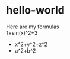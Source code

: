 # hello-world

<html>
<head>
<script> type="text/javascript" src="http://latex.codecogs.com/latexit.js"></script>
</head>
<body>
Here are my formulas
<div lang="latex">1+sin(x)^2+3</div>
<ul>
<li lang="latex">x^2+y^2+z^2</li>
<li>a^2+b^2</li>
</ul>
</body>
</html>


